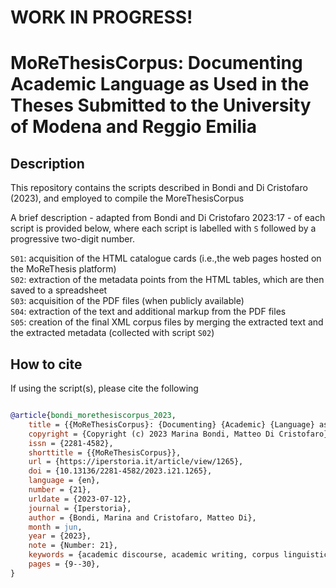 # WORK IN PROGRESS!

# MoReThesisCorpus: Documenting Academic Language as Used in the Theses Submitted to the University of Modena and Reggio Emilia

## Description

This repository contains the scripts described in Bondi and Di Cristofaro (2023), and employed to compile the MoreThesisCorpus  
  
A brief description - adapted from Bondi and Di Cristofaro 2023:17 - of each script is provided below, where each script is labelled with `S` followed by a progressive two-digit number.

`S01`: acquisition of the HTML catalogue cards (i.e.,the web pages hosted on the MoReThesis platform)  
`S02`: extraction of the metadata points from the HTML tables, which are then saved to a spreadsheet  
`S03`: acquisition of the PDF files (when publicly available)  
`S04`: extraction of the text and additional markup from the PDF files  
`S05`: creation of the final XML corpus files by merging the extracted text and the extracted metadata (collected with script `S02`)  

## How to cite
If using the script(s), please cite the following

```bib

@article{bondi_morethesiscorpus_2023,
	title = {{MoReThesisCorpus}: {Documenting} {Academic} {Language} as {Used} in the {Theses} {Submitted} to the {University} of {Modena} and {Reggio} {Emilia}},
	copyright = {Copyright (c) 2023 Marina Bondi, Matteo Di Cristofaro},
	issn = {2281-4582},
	shorttitle = {{MoReThesisCorpus}},
	url = {https://iperstoria.it/article/view/1265},
	doi = {10.13136/2281-4582/2023.i21.1265},
	language = {en},
	number = {21},
	urldate = {2023-07-12},
	journal = {Iperstoria},
	author = {Bondi, Marina and Cristofaro, Matteo Di},
	month = jun,
	year = {2023},
	note = {Number: 21},
	keywords = {academic discourse, academic writing, corpus linguistics, eap},
	pages = {9--30},
}

```